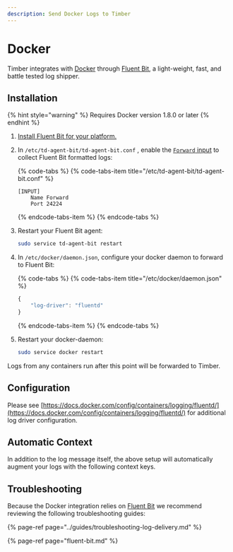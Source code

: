 ```yaml
---
description: Send Docker Logs to Timber
---
```


# Docker

Timber integrates with [Docker](https://www.docker.com/) through [Fluent Bit](https://fluentbit.io/), a light-weight, fast, and battle tested log shipper.

## Installation

{% hint style="warning" %}
Requires Docker version 1.8.0 or later
{% endhint %}

1. [Install Fluent Bit for your platform.](fluent-bit.md#installation)
2. In `/etc/td-agent-bit/td-agent-bit.conf` , enable the [`Forward` input](https://docs.fluentbit.io/manual/input/forward) to collect Fluent Bit formatted logs:  


   {% code-tabs %}
   {% code-tabs-item title="/etc/td-agent-bit/td-agent-bit.conf" %}
   ```text
   [INPUT]                                                                                                                                                                                                            
       Name Forward
       Port 24224
   ```
   {% endcode-tabs-item %}
   {% endcode-tabs %}

3. Restart your Fluent Bit agent:  


   ```bash
   sudo service td-agent-bit restart
   ```

4. In `/etc/docker/daemon.json`, configure your docker daemon to forward to Fluent Bit:  


   {% code-tabs %}
   {% code-tabs-item title="/etc/docker/daemon.json" %}
   ```javascript
   {                                                                                                                                                                                                                  
       "log-driver": "fluentd"
   }
   ```
   {% endcode-tabs-item %}
   {% endcode-tabs %}

5. Restart your docker-daemon:  


   ```bash
   sudo service docker restart
   ```

Logs from any containers run after this point will be forwarded to Timber.

## Configuration

Please see [https://docs.docker.com/config/containers/logging/fluentd/](https://docs.docker.com/config/containers/logging/fluentd/) for additional log driver configuration.

## Automatic Context

In addition to the log message itself, the above setup will automatically augment your logs with the following context keys.

## Troubleshooting

Because the Docker integration relies on [Fluent Bit](fluent-bit.md) we recommend reviewing the following troubleshooting guides:

{% page-ref page="../guides/troubleshooting-log-delivery.md" %}

{% page-ref page="fluent-bit.md" %}

